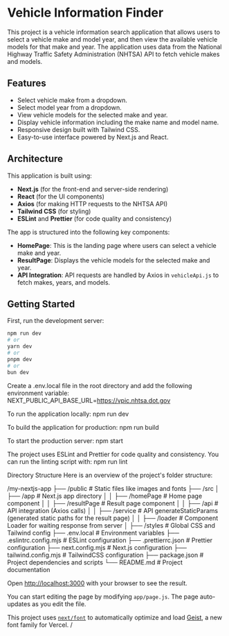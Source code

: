 # Vehicle Information Finder

This project is a vehicle information search application that allows users to
select a vehicle make and model year, and then view the available vehicle models
for that make and year. The application uses data from the National Highway
Traffic Safety Administration (NHTSA) API to fetch vehicle makes and models.

## Features

- Select vehicle make from a dropdown.
- Select model year from a dropdown.
- View vehicle models for the selected make and year.
- Display vehicle information including the make name and model name.
- Responsive design built with Tailwind CSS.
- Easy-to-use interface powered by Next.js and React.

## Architecture

This application is built using:

- **Next.js** (for the front-end and server-side rendering)
- **React** (for the UI components)
- **Axios** (for making HTTP requests to the NHTSA API)
- **Tailwind CSS** (for styling)
- **ESLint** and **Prettier** (for code quality and consistency)

The app is structured into the following key components:

- **HomePage**: This is the landing page where users can select a vehicle make
  and year.
- **ResultPage**: Displays the vehicle models for the selected make and year.
- **API Integration**: API requests are handled by Axios in `vehicleApi.js` to
  fetch makes, years, and models.

## Getting Started

First, run the development server:

```bash
npm run dev
# or
yarn dev
# or
pnpm dev
# or
bun dev
```

Create a .env.local file in the root directory and add the following environment
variable: NEXT_PUBLIC_API_BASE_URL=https://vpic.nhtsa.dot.gov

To run the application locally: npm run dev

To build the application for production: npm run build

To start the production server: npm start

The project uses ESLint and Prettier for code quality and consistency. You can
run the linting script with: npm run lint

Directory Structure Here is an overview of the project's folder structure:

/my-nextjs-app ├── /public # Static files like images and fonts ├── /src │ ├──
/app # Next.js app directory │ │ ├── /homePage # Home page component │ │ ├──
/resultPage # Result page component │ │ ├── /api # API integration (Axios calls)
│ │ ├── /service # API generateStaticParams (generated static paths for the
result page) │ │ ├── /loader # Component Loader for waiting response from server
│ ├── /styles # Global CSS and Tailwind config ├── .env.local # Environment
variables ├── .eslintrc.config.mjs # ESLint configuration ├── .prettierrc.json #
Prettier configuration ├── next.config.mjs # Next.js configuration ├──
tailwind.config.mjs # TailwindCSS configuration ├── package.json # Project
dependencies and scripts └── README.md # Project documentation

Open [http://localhost:3000](http:/localhost:3000) with your browser to see the
result.

You can start editing the page by modifying `app/page.js`. The page auto-updates
as you edit the file.

This project uses
[`next/font`](https://nextjs.org/docs/app/building-your-application/optimizing/fonts)
to automatically optimize and load [Geist](https://vercel.com/font), a new font
family for Vercel. /
